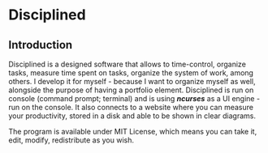 
# Disciplined
## Introduction
Disciplined is a designed software that allows to time-control, organize tasks, measure time spent on tasks, organize the system of work, among others. I develop it for myself - because I want to organize myself as well, alongside the purpose of having a portfolio element. Disciplined is run on console (command prompt; terminal) and is using ***ncurses*** as a UI engine - run on the console. It also connects to a website where you can measure your productivity, stored in a disk and able to be shown in clear diagrams.

The program is available under MIT License, which means you can take it, edit, modify, redistribute as you wish.